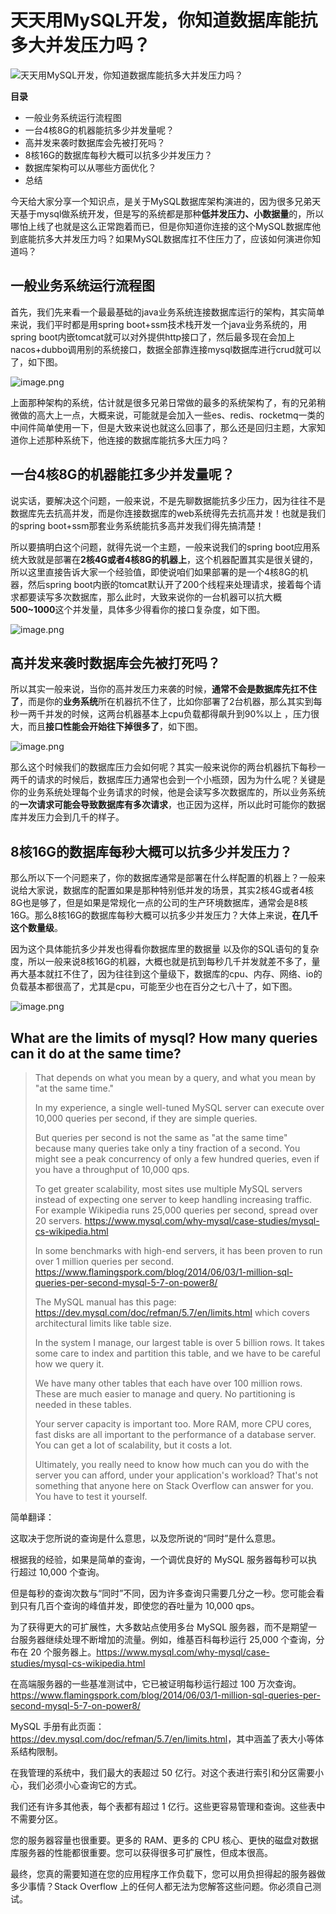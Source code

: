 # 天天用MySQL开发，你知道数据库能抗多大并发压力吗？



![天天用MySQL开发，你知道数据库能抗多大并发压力吗？](天天用MySQL开发，你知道数据库能抗多大并发压力吗？.assets/f515f273fb2e40d698b39e4c3c611cdc_tplv-k3u1fbpfcp-zoom-crop-mark_1512_1512_1512_851.webp)



**目录**

- 一般业务系统运行流程图
- 一台4核8G的机器能抗多少并发量呢？
- 高并发来袭时数据库会先被打死吗？
- 8核16G的数据库每秒大概可以抗多少并发压力？
- 数据库架构可以从哪些方面优化？
- 总结

今天给大家分享一个知识点，是关于MySQL数据库架构演进的，因为很多兄弟天天基于mysql做系统开发，但是写的系统都是那种**低并发压力、小数据量**的，所以哪怕上线了也就是这么正常跑着而已，但是你知道你连接的这个MySQL数据库他到底能抗多大并发压力吗？如果MySQL数据库扛不住压力了，应该如何演进你知道吗？



## 一般业务系统运行流程图

首先，我们先来看一个最最基础的java业务系统连接数据库运行的架构，其实简单来说，我们平时都是用spring boot+ssm技术栈开发一个java业务系统的，用spring boot内嵌tomcat就可以对外提供http接口了，然后最多现在会加上nacos+dubbo调用别的系统接口，数据全部靠连接mysql数据库进行crud就可以了，如下图。

![image.png](天天用MySQL开发，你知道数据库能抗多大并发压力吗？.assets/f1f1f365d16948a8af7bd0e2f664a70a_tplv-k3u1fbpfcp-zoom-in-crop-mark_4536_0_0_0.awebp)

上面那种架构的系统，估计就是很多兄弟日常做的最多的系统架构了，有的兄弟稍微做的高大上一点，大概来说，可能就是会加入一些es、redis、rocketmq一类的中间件简单使用一下，但是大致来说也就这么回事了，那么还是回归主题，大家知道你上述那种系统下，他连接的数据库能抗多大压力吗？

## 一台4核8G的机器能扛多少并发量呢？

说实话，要解决这个问题，一般来说，不是先聊数据能抗多少压力，因为往往不是数据库先去抗高并发，而是你连接数据库的web系统得先去抗高并发！也就是我们的spring boot+ssm那套业务系统能抗多高并发我们得先搞清楚！

所以要搞明白这个问题，就得先说一个主题，一般来说我们的spring boot应用系统大致就是部署在**2核4G或者4核8G的机器上**，这个机器配置其实是很关键的，所以这里直接告诉大家一个经验值，即使说咱们如果部署的是一个4核8G的机器，然后spring boot内嵌的tomcat默认开了200个线程来处理请求，接着每个请求都要读写多次数据库，那么此时，大致来说你的一台机器可以抗大概**500~1000**这个并发量，具体多少得看你的接口复杂度，如下图。

![image.png](天天用MySQL开发，你知道数据库能抗多大并发压力吗？.assets/9e1d365eae2a497990736ad21f0cf116_tplv-k3u1fbpfcp-zoom-in-crop-mark_4536_0_0_0.awebp)

## 高并发来袭时数据库会先被打死吗？

所以其实一般来说，当你的高并发压力来袭的时候，**通常不会是数据库先扛不住了**，而是你的**业务系统**所在机器抗不住了，比如你部署了2台机器，那么其实到每秒一两千并发的时候，这两台机器基本上cpu负载都得飙升到90%以上 ，压力很大，而且**接口性能会开始往下掉很多了**，如下图。

![image.png](天天用MySQL开发，你知道数据库能抗多大并发压力吗？.assets/5f2415f6c5964f538f090055c898243d_tplv-k3u1fbpfcp-zoom-in-crop-mark_4536_0_0_0.awebp)

那么这个时候我们的数据库压力会如何呢？其实一般来说你的两台机器抗下每秒一两千的请求的时候后，数据库压力通常也会到一个小瓶颈，因为为什么呢？关键是你的业务系统处理每个业务请求的时候，他是会读写多次数据库的，所以业务系统的**一次请求可能会导致数据库有多次请求**，也正因为这样，所以此时可能你的数据库并发压力会到几千的样子。



## 8核16G的数据库每秒大概可以抗多少并发压力？

那么所以下一个问题来了，你的数据库通常是部署在什么样配置的机器上？一般来说给大家说，数据库的配置如果是那种特别低并发的场景，其实2核4G或者4核8G也是够了，但是如果是常规化一点的公司的生产环境数据库，通常会是8核16G。那么8核16G的数据库每秒大概可以抗多少并发压力？大体上来说，**在几千这个数量级**。

因为这个具体能抗多少并发也得看你数据库里的数据量 以及你的SQL语句的复杂度，所以一般来说8核16G的机器，大概也就是抗到每秒几千并发就差不多了，量再大基本就扛不住了，因为往往到这个量级下，数据库的cpu、内存、网络、io的负载基本都很高了，尤其是cpu，可能至少也在百分之七八十了，如下图。

![image.png](天天用MySQL开发，你知道数据库能抗多大并发压力吗？.assets/c1c7eb6d429b47cab076e2a855b169da_tplv-k3u1fbpfcp-zoom-in-crop-mark_4536_0_0_0.awebp)



## What are the limits of mysql? How many queries can it do at the same time?

>That depends on what you mean by a query, and what you mean by "at the same time."
>
>In my experience, a single well-tuned MySQL server can execute over 10,000 queries per second, if they are simple queries.
>
>But queries per second is not the same as "at the same time" because many queries take only a tiny fraction of a second. You might see a peak concurrency of only a few hundred queries, even if you have a throughput of 10,000 qps.
>
>To get greater scalability, most sites use multiple MySQL servers instead of expecting one server to keep handling increasing traffic. For example Wikipedia runs 25,000 queries per second, spread over 20 servers. <https://www.mysql.com/why-mysql/case-studies/mysql-cs-wikipedia.html>
>
>In some benchmarks with high-end servers, it has been proven to run over 1 million queries per second. <https://www.flamingspork.com/blog/2014/06/03/1-million-sql-queries-per-second-mysql-5-7-on-power8/>
>
>The MySQL manual has this page: <https://dev.mysql.com/doc/refman/5.7/en/limits.html> which covers architectural limits like table size.
>
>In the system I manage, our largest table is over 5 billion rows. It takes some care to index and partition this table, and we have to be careful how we query it.
>
>We have many other tables that each have over 100 million rows. These are much easier to manage and query. No partitioning is needed in these tables.
>
>Your server capacity is important too. More RAM, more CPU cores, fast disks are all important to the performance of a database server. You can get a lot of scalability, but it costs a lot.
>
>Ultimately, you really need to know how much can you do with the server you can afford, under your application's workload? That's not something that anyone here on Stack Overflow can answer for you. You have to test it yourself.

简单翻译：

这取决于您所说的查询是什么意思，以及您所说的“同时”是什么意思。

根据我的经验，如果是简单的查询，一个调优良好的 MySQL 服务器每秒可以执行超过 10,000 个查询。

但是每秒的查询次数与“同时”不同，因为许多查询只需要几分之一秒。您可能会看到只有几百个查询的峰值并发，即使您的吞吐量为 10,000 qps。

为了获得更大的可扩展性，大多数站点使用多台 MySQL 服务器，而不是期望一台服务器继续处理不断增加的流量。例如，维基百科每秒运行 25,000 个查询，分布在 20 个服务器上。<https://www.mysql.com/why-mysql/case-studies/mysql-cs-wikipedia.html>

在高端服务器的一些基准测试中，它已被证明每秒运行超过 100 万次查询。<https://www.flamingspork.com/blog/2014/06/03/1-million-sql-queries-per-second-mysql-5-7-on-power8/>

MySQL 手册有此页面：<https://dev.mysql.com/doc/refman/5.7/en/limits.html>，其中涵盖了表大小等体系结构限制。

在我管理的系统中，我们最大的表超过 50 亿行。对这个表进行索引和分区需要小心，我们必须小心查询它的方式。

我们还有许多其他表，每个表都有超过 1 亿行。这些更容易管理和查询。这些表中不需要分区。

您的服务器容量也很重要。更多的 RAM、更多的 CPU 核心、更快的磁盘对数据库服务器的性能都很重要。您可以获得很多可扩展性，但成本很高。

最终，您真的需要知道在您的应用程序工作负载下，您可以用负担得起的服务器做多少事情？Stack Overflow 上的任何人都无法为您解答这些问题。你必须自己测试。